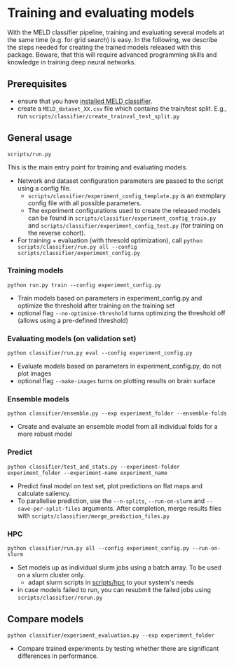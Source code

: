 # Training and evaluating models

With the MELD classifier pipeline, training and evaluating several models at the same time (e.g. for grid search) is easy. In the following, we describe the steps needed for creating the trained models released with this package.  Beware, that this will require advanced programming skills and knowledge in training deep neural networks.

## Prerequisites
- ensure that you have [installed MELD classifier](README.md#installation).
- create a `MELD_dataset_XX.csv` file which contains the train/test split. E.g., run `scripts/classifier/create_trainval_test_split.py`

## General usage
```
scripts/run.py
``` 
This is the main entry point for training and evaluating models. 
- Network and dataset configuration parameters are passed to the script using a config file. 
    - `scripts/classifier/experiment_config_template.py` is an exemplary config file with all possible parameters. 
    - The experiment configurations used to create the released models can be found in `scripts/classifier/experiment_config_train.py` and `scripts/classifier/experiment_config_test.py` (for training on the reverse cohort).
- For training + evaluation (with thresold optimization), call `python scripts/classifier/run.py all --config scripts/classifier/experiment_config.py`

### Training models
```
python run.py train --config experiment_config.py
```
- Train models based on parameters in experiment_config.py and optimize the threshold after training on the training set 
- optional flag `--no-optimise-threshold` turns optimizing the threshold off (allows using a pre-defined threshold)

### Evaluating models (on validation set)
```
python classifier/run.py eval --config experiment_config.py
```
- Evaluate models based on parameters in experiment_config.py, do not plot images
- optional flag `--make-images` turns on plotting results on brain surface

### Ensemble models
```
python classifier/ensemble.py --exp experiment_folder --ensemble-folds
```
- Create and evaluate an ensemble model from all individual folds for a more robust model

### Predict
```
python classifier/test_and_stats.py --experiment-folder experiment_folder --experiment-name experiment_name
```
- Predict final model on test set, plot predictions on flat maps and calculate saliency.
- To parallelise prediction, use the `--n-splits`, `--run-on-slurm` and `--save-per-split-files` arguments. After completion, merge results files with `scripts/classifier/merge_prediction_files.py`

### HPC
```
python classifier/run.py all --config experiment_config.py --run-on-slurm
```
- Set models up as individual slurm jobs using a batch array. To be used on a slurm cluster only.
    * adapt slurm scripts in [scripts/hpc](scripts/hpc) to your system's needs
- in case models failed to run, you can resubmit the failed jobs using `scripts/classifier/rerun.py`

## Compare models
```
python classifier/experiment_evaluation.py --exp experiment_folder
```
- Compare trained experiments by testing whether there are significant differences in performance.
